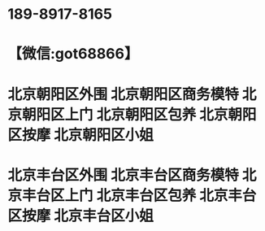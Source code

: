 # 189-8917-8165
# 【微信:got68866】
# 北京朝阳区外围 北京朝阳区商务模特 北京朝阳区上门 北京朝阳区包养 北京朝阳区按摩 北京朝阳区小姐
# 北京丰台区外围 北京丰台区商务模特 北京丰台区上门 北京丰台区包养 北京丰台区按摩 北京丰台区小姐
